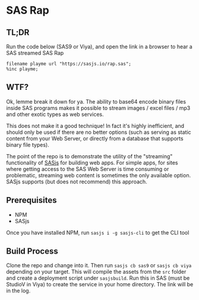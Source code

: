 # SAS Rap

## TL;DR
Run the code below (SAS9 or Viya), and open the link in a browser to hear a SAS streamed SAS Rap

```
filename playme url "https://sasjs.io/rap.sas";
%inc playme;
```

## WTF?

Ok, lemme break it down for ya.  The ability to base64 encode binary files inside SAS programs makes it possible to stream images / excel files / mp3 and other exotic types as web services.

This does not make it a good technique!  In fact it's highly inefficient, and should only be used if there are no better options (such as serving as static content from your Web Server, or directly from a database that supports binary file types).

The point of the repo is to demonstrate the utility of the "streaming" functionality of [SASjs](https://sasjs.io) for building web apps.  For simple apps, for sites where getting access to the SAS Web Server is time consuming or problematic, streaming web content is sometimes the only available option.  SASjs supports (but does not recommend) this approach.

## Prerequisites

* NPM
* SASjs 

Once you have installed NPM, run `sasjs i -g sasjs-cli` to get the CLI tool

## Build Process

Clone the repo and change into it.  Then run `sasjs cb sas9` or `sasjs cb viya` depending on your target.  This will compile the assets from the `src` folder and create a deployment script under `sasjsbuild`.  Run this in SAS (must be StudioV in Viya) to create the service in your home directory.  The link will be in the log.

